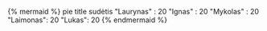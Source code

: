 {% mermaid %}
pie title sudėtis
  "Laurynas" : 20
  "Ignas" : 20
  "Mykolas" : 20
  "Laimonas": 20
  "Lukas": 20
{% endmermaid %}
